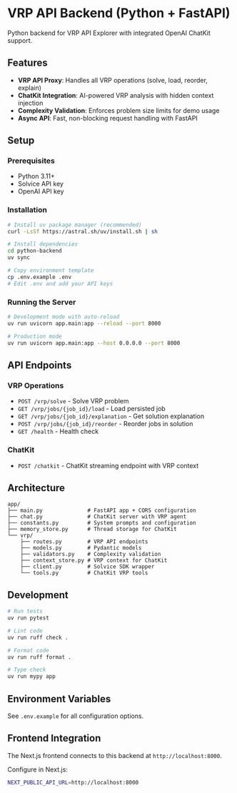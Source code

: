 # VRP API Backend (Python + FastAPI)

Python backend for VRP API Explorer with integrated OpenAI ChatKit support.

## Features

- **VRP API Proxy**: Handles all VRP operations (solve, load, reorder, explain)
- **ChatKit Integration**: AI-powered VRP analysis with hidden context injection
- **Complexity Validation**: Enforces problem size limits for demo usage
- **Async API**: Fast, non-blocking request handling with FastAPI

## Setup

### Prerequisites

- Python 3.11+
- Solvice API key
- OpenAI API key

### Installation

```bash
# Install uv package manager (recommended)
curl -LsSf https://astral.sh/uv/install.sh | sh

# Install dependencies
cd python-backend
uv sync

# Copy environment template
cp .env.example .env
# Edit .env and add your API keys
```

### Running the Server

```bash
# Development mode with auto-reload
uv run uvicorn app.main:app --reload --port 8000

# Production mode
uv run uvicorn app.main:app --host 0.0.0.0 --port 8000
```

## API Endpoints

### VRP Operations

- `POST /vrp/solve` - Solve VRP problem
- `GET /vrp/jobs/{job_id}/load` - Load persisted job
- `GET /vrp/jobs/{job_id}/explanation` - Get solution explanation
- `POST /vrp/jobs/{job_id}/reorder` - Reorder jobs in solution
- `GET /health` - Health check

### ChatKit

- `POST /chatkit` - ChatKit streaming endpoint with VRP context

## Architecture

```
app/
├── main.py              # FastAPI app + CORS configuration
├── chat.py              # ChatKit server with VRP agent
├── constants.py         # System prompts and configuration
├── memory_store.py      # Thread storage for ChatKit
└── vrp/
    ├── routes.py        # VRP API endpoints
    ├── models.py        # Pydantic models
    ├── validators.py    # Complexity validation
    ├── context_store.py # VRP context for ChatKit
    ├── client.py        # Solvice SDK wrapper
    └── tools.py         # ChatKit VRP tools
```

## Development

```bash
# Run tests
uv run pytest

# Lint code
uv run ruff check .

# Format code
uv run ruff format .

# Type check
uv run mypy app
```

## Environment Variables

See `.env.example` for all configuration options.

## Frontend Integration

The Next.js frontend connects to this backend at `http://localhost:8000`.

Configure in Next.js:
```bash
NEXT_PUBLIC_API_URL=http://localhost:8000
```
